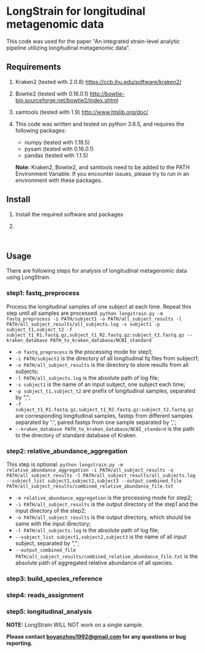**LongStrain for longitudinal metagenomic data**
===========================================

This code was used for the paper "An integrated strain-level analytic pipeline utilizing longitudinal metagenomic data".


## Requirements

1.  Kraken2 (tested with 2.0.8)
https://ccb.jhu.edu/software/kraken2/
2.  Bowtie2 (tested with 0.16.0.1)
http://bowtie-bio.sourceforge.net/bowtie2/index.shtml
3.  samtools (tested with 1.9)
http://www.htslib.org/doc/
4.  This code was written and tested on python 3.6.5, and requires the following packages:
    - numpy (tested with 1.19.5)
    - pysam (tested with 0.16.0.1)
    - pandas (tested with 1.1.5)
    
    **Note:** Kraken2, Bowtie2, and samtools need to be added to the PATH Environment Variable. 
    If you encounter issues, please try to run in an environment with these packages.

## Install

1. Install the required software and packages

2. 

```
   
```

## Usage

There are following steps for analysis of longitudinal metagenomic data using LongStrain.

### step1: fastq_preprocess
Process the longitudinal samples of one subject at each time. Repeat this step until all samples are processed.
```python longstrain.py -m fastq_preprocess -i PATH/subject1 -o PATH/all_subject_results -l PATH/all_subject_results/all_subjects.log -s subject1 -p subject_t1,subject_t2 -f subject_t1_R1.fastq.gz,subject_t1_R2.fastq.gz:subject_t2.fastq.gz --kraken_database PATH_to_kraken_database/NCBI_standard```

* ```-m fastq_preprocess``` is the processing mode for step1;
* ```-i PATH/subject1``` is the directory of all longitudinal fq files from subject1;
* ```-o PATH/all_subject_results``` is the directory to store results from all subjects;
* ```-l PATH/all_subjects.log``` is the absolute path of log file;
* ```-s subject1``` is the name of an input subject, one subject each time;
* ```-p subject_t1,subject_t2``` are prefix of longitudinal samples, separated by ",";
* ```-f subject_t1_R1.fastq.gz,subject_t1_R2.fastq.gz:subject_t2.fastq.gz```  are corresponding longitudinal samples, fastqs from different samples separated by ':', paired fastqs from one sample separated by ',';
* ```--kraken_database PATH_to_kraken_database/NCBI_standard``` is the path to the directory of standard database of Kraken.

### step2: relative_abundance_aggregation
This step is optional. 
```python longstrain.py -m relative_abundance_aggregation -i PATH/all_subject_results -o PATH/all_subject_results -l PATH/all_subject_results/all_subjects.log --subject_list subject1,subject2,subject3 --output_combined_file PATH/all_subject_results/combined_relative_abundance_file.txt```

* ```-m relative_abundance_aggregation``` is the processing mode for step2;
* ```-i PATH/all_subject_results``` is the output directory of the step1 and the input directory of the step2;
* ```-o PATH/all_subject_results``` is the output directory, which should be same with the input directory;
* ```-l PATH/all_subjects.log``` is the absolute path of log file;
* ```--subject_list subject1,subject2,subject3``` is the name of all input subject, separated by ",";
* ```--output_combined_file PATH/all_subject_results/combined_relative_abundance_file.txt``` is the absolute path of aggregated relative abundance of all species.

### step3: build_species_reference



### step4: reads_assignment


### step5: longitudinal_analysis



**NOTE:** LongStrain WILL NOT work on a single sample.


**Please contact boyanzhou1992@gmail.com for any questions or bug reporting.**
